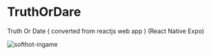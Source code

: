 # TruthOrDare

Truth Or Date ( converted from reactjs web app ) (React Native Expo)

![softhot-ingame](https://user-images.githubusercontent.com/54430634/146984513-e5b15b3e-dbcc-4742-86a8-8eb9b657c7a4.png)
